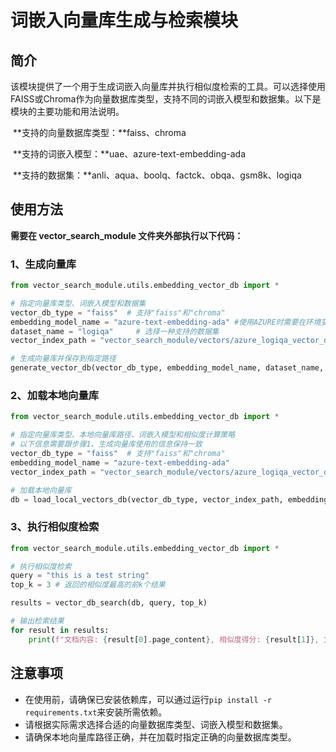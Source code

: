 # 词嵌入向量库生成与检索模块

## 简介

​		该模块提供了一个用于生成词嵌入向量库并执行相似度检索的工具。可以选择使用FAISS或Chroma作为向量数据库类型，支持不同的词嵌入模型和数据集。以下是模块的主要功能和用法说明。

​		**支持的向量数据库类型：**faiss、chroma

​		**支持的词嵌入模型：**uae、azure-text-embedding-ada

​		**支持的数据集：**anli、aqua、boolq、factck、obqa、gsm8k、logiqa

## 使用方法

**需要在 vector_search_module 文件夹外部执行以下代码：**

### 1、生成向量库

```python
from vector_search_module.utils.embedding_vector_db import *

# 指定向量库类型、词嵌入模型和数据集
vector_db_type = "faiss"  # 支持"faiss"和"chroma"
embedding_model_name = "azure-text-embedding-ada" #使用AZURE时需要在环境变量中实现配置AZURE_OPENAI_KEY和AZURE_OPENAI_ENDPOINT
dataset_name = "logiqa"     # 选择一种支持的数据集
vector_index_path = "vector_search_module/vectors/azure_logiqa_vector_db.index" # 生成后的向量数据集本地存储地址

# 生成向量库并保存到指定路径
generate_vector_db(vector_db_type, embedding_model_name, dataset_name, vector_index_path)
```

### 2、加载本地向量库

```python
from vector_search_module.utils.embedding_vector_db import *

# 指定向量库类型、本地向量库路径、词嵌入模型和相似度计算策略
# 以下信息需要跟步骤1、生成向量库使用的信息保持一致
vector_db_type = "faiss"  # 支持"faiss"和"chroma"
embedding_model_name = "azure-text-embedding-ada"
vector_index_path = "vector_search_module/vectors/azure_logiqa_vector_db.index"

# 加载本地向量库
db = load_local_vectors_db(vector_db_type, vector_index_path, embedding_model_name)
```

### 3、执行相似度检索

```python
from vector_search_module.utils.embedding_vector_db import *

# 执行相似度检索
query = "this is a test string"
top_k = 3 # 返回的相似度最高的前k个结果

results = vector_db_search(db, query, top_k)

# 输出检索结果
for result in results:
    print(f"文档内容: {result[0].page_content}, 相似度得分: {result[1]}, 文档元信息: {result[0].metadata}")
```



## 注意事项

- 在使用前，请确保已安装依赖库，可以通过运行`pip install -r requirements.txt`来安装所需依赖。
- 请根据实际需求选择合适的向量数据库类型、词嵌入模型和数据集。
- 请确保本地向量库路径正确，并在加载时指定正确的向量数据库类型。
